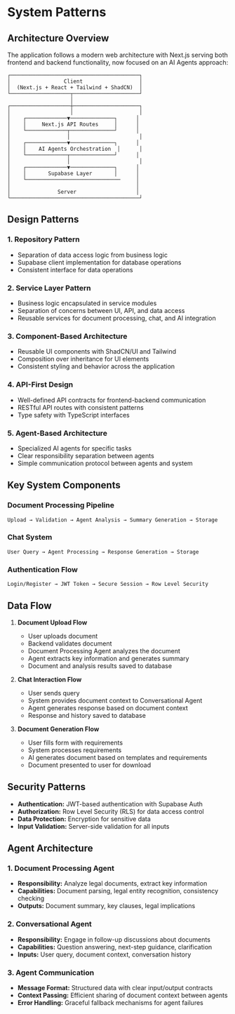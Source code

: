 # System Patterns

## Architecture Overview

The application follows a modern web architecture with Next.js serving both frontend and backend functionality, now focused on an AI Agents approach:

```
┌─────────────────────────────────────────┐
│                 Client                  │
│  (Next.js + React + Tailwind + ShadCN)  │
└───────────────────┬─────────────────────┘
                    │
┌───────────────────┼─────────────────────┐
│                   │                     │
│    ┌─────────────▼──────────────┐      │
│    │     Next.js API Routes     │      │
│    └─────────────┬──────────────┘      │
│                  │                      │
│    ┌─────────────▼──────────────┐      │
│    │    AI Agents Orchestration  │      │
│    └─────────────┬──────────────┘      │
│                  │                      │
│    ┌─────────────▼──────────────┐      │
│    │       Supabase Layer       │      │
│    └──────────────────────────────     │
│                                        │
│               Server                   │
└─────────────────────────────────────────┘
```

## Design Patterns

### 1. Repository Pattern
- Separation of data access logic from business logic
- Supabase client implementation for database operations
- Consistent interface for data operations

### 2. Service Layer Pattern
- Business logic encapsulated in service modules
- Separation of concerns between UI, API, and data access
- Reusable services for document processing, chat, and AI integration

### 3. Component-Based Architecture
- Reusable UI components with ShadCN/UI and Tailwind
- Composition over inheritance for UI elements
- Consistent styling and behavior across the application

### 4. API-First Design
- Well-defined API contracts for frontend-backend communication
- RESTful API routes with consistent patterns
- Type safety with TypeScript interfaces

### 5. Agent-Based Architecture
- Specialized AI agents for specific tasks
- Clear responsibility separation between agents
- Simple communication protocol between agents and system

## Key System Components

### Document Processing Pipeline
```
Upload → Validation → Agent Analysis → Summary Generation → Storage
```

### Chat System
```
User Query → Agent Processing → Response Generation → Storage
```

### Authentication Flow
```
Login/Register → JWT Token → Secure Session → Row Level Security
```

## Data Flow

1. **Document Upload Flow**
   - User uploads document
   - Backend validates document
   - Document Processing Agent analyzes the document
   - Agent extracts key information and generates summary
   - Document and analysis results saved to database

2. **Chat Interaction Flow**
   - User sends query
   - System provides document context to Conversational Agent
   - Agent generates response based on document context
   - Response and history saved to database

3. **Document Generation Flow**
   - User fills form with requirements
   - System processes requirements
   - AI generates document based on templates and requirements
   - Document presented to user for download

## Security Patterns

- **Authentication:** JWT-based authentication with Supabase Auth
- **Authorization:** Row Level Security (RLS) for data access control
- **Data Protection:** Encryption for sensitive data
- **Input Validation:** Server-side validation for all inputs

## Agent Architecture

### 1. Document Processing Agent
- **Responsibility:** Analyze legal documents, extract key information
- **Capabilities:** Document parsing, legal entity recognition, consistency checking
- **Outputs:** Document summary, key clauses, legal implications

### 2. Conversational Agent
- **Responsibility:** Engage in follow-up discussions about documents
- **Capabilities:** Question answering, next-step guidance, clarification
- **Inputs:** User query, document context, conversation history

### 3. Agent Communication
- **Message Format:** Structured data with clear input/output contracts
- **Context Passing:** Efficient sharing of document context between agents
- **Error Handling:** Graceful fallback mechanisms for agent failures

